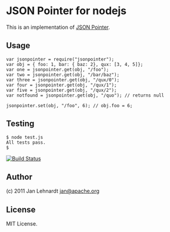 # JSON Pointer for nodejs

This is an implementation of [JSON Pointer](http://tools.ietf.org/html/draft-ietf-appsawg-json-pointer-08).

## Usage

    var jsonpointer = require("jsonpointer");
    var obj = { foo: 1, bar: { baz: 2}, qux: [3, 4, 5]};
    var one = jsonpointer.get(obj, "/foo");
    var two = jsonpointer.get(obj, "/bar/baz");
    var three = jsonpointer.get(obj, "/qux/0");
    var four = jsonpointer.get(obj, "/qux/1");
    var five = jsonpointer.get(obj, "/qux/2");
    var notfound = jsonpointer.get(obj, "/quo"); // returns null

    jsonpointer.set(obj, "/foo", 6); // obj.foo = 6;

## Testing

    $ node test.js
    All tests pass.
    $

[![Build Status](https://travis-ci.org/janl/node-jsonpointer.png?branch=master)](https://travis-ci.org/janl/node-jsonpointer)

## Author

(c) 2011 Jan Lehnardt <jan@apache.org>

## License

MIT License.
